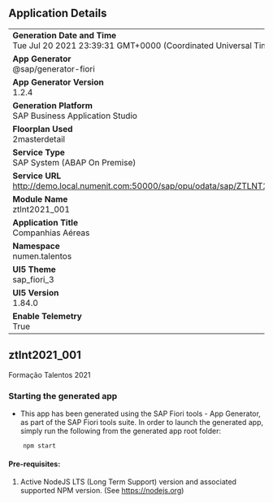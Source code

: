 ## Application Details
|               |
| ------------- |
|**Generation Date and Time**<br>Tue Jul 20 2021 23:39:31 GMT+0000 (Coordinated Universal Time)|
|**App Generator**<br>@sap/generator-fiori|
|**App Generator Version**<br>1.2.4|
|**Generation Platform**<br>SAP Business Application Studio|
|**Floorplan Used**<br>2masterdetail|
|**Service Type**<br>SAP System (ABAP On Premise)|
|**Service URL**<br>http://demo.local.numenit.com:50000/sap/opu/odata/sap/ZTLNT2021_GW_001_SRV
|**Module Name**<br>ztlnt2021_001|
|**Application Title**<br>Companhias Aéreas|
|**Namespace**<br>numen.talentos|
|**UI5 Theme**<br>sap_fiori_3|
|**UI5 Version**<br>1.84.0|
|**Enable Telemetry**<br>True|

## ztlnt2021_001

Formação Talentos 2021

### Starting the generated app

-   This app has been generated using the SAP Fiori tools - App Generator, as part of the SAP Fiori tools suite.  In order to launch the generated app, simply run the following from the generated app root folder:

```
    npm start
```

#### Pre-requisites:

1. Active NodeJS LTS (Long Term Support) version and associated supported NPM version.  (See https://nodejs.org)


